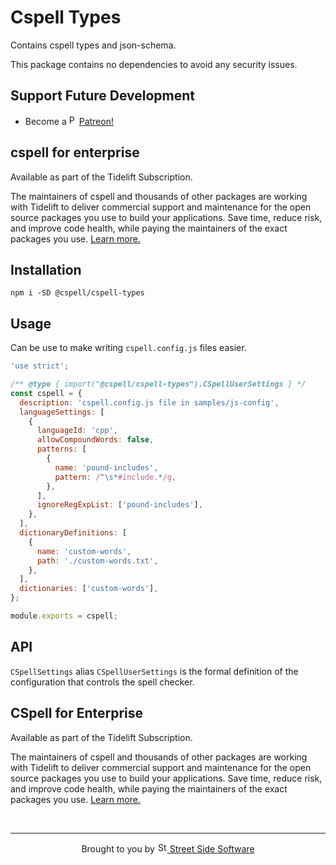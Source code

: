 # Cspell Types

Contains cspell types and json-schema.

This package contains no dependencies to avoid any security issues.

## Support Future Development

- Become a [<img src="https://github.githubassets.com/images/modules/site/icons/funding_platforms/patreon.svg" width="16" height="16" alt="Patreon">Patreon!](https://patreon.com/streetsidesoftware)

## cspell for enterprise

Available as part of the Tidelift Subscription.

The maintainers of cspell and thousands of other packages are working with Tidelift to deliver commercial support and maintenance for the open source packages you use to build your applications. Save time, reduce risk, and improve code health, while paying the maintainers of the exact packages you use. [Learn more.](https://tidelift.com/subscription/pkg/npm-cspell?utm_source=npm-cspell&utm_medium=referral&utm_campaign=enterprise&utm_term=repo)

## Installation

```
npm i -SD @cspell/cspell-types
```

## Usage

Can be use to make writing `cspell.config.js` files easier.

```js
'use strict';

/** @type { import("@cspell/cspell-types").CSpellUserSettings } */
const cspell = {
  description: 'cspell.config.js file in samples/js-config',
  languageSettings: [
    {
      languageId: 'cpp',
      allowCompoundWords: false,
      patterns: [
        {
          name: 'pound-includes',
          pattern: /^\s*#include.*/g,
        },
      ],
      ignoreRegExpList: ['pound-includes'],
    },
  ],
  dictionaryDefinitions: [
    {
      name: 'custom-words',
      path: './custom-words.txt',
    },
  ],
  dictionaries: ['custom-words'],
};

module.exports = cspell;
```

## API

`CSpellSettings` alias `CSpellUserSettings` is the formal definition of the configuration that controls the spell checker.

## CSpell for Enterprise

<!--- @@inject: ../../static/tidelift.md --->

Available as part of the Tidelift Subscription.

The maintainers of cspell and thousands of other packages are working with Tidelift to deliver commercial support and maintenance for the open source packages you use to build your applications. Save time, reduce risk, and improve code health, while paying the maintainers of the exact packages you use. [Learn more.](https://tidelift.com/subscription/pkg/npm-cspell?utm_source=npm-cspell&utm_medium=referral&utm_campaign=enterprise&utm_term=repo)

<!--- @@inject-end: ../../static/tidelift.md --->

<!--- @@inject: ../../static/footer.md --->

<br/>

---

<p align="center">
Brought to you by <a href="https://streetsidesoftware.com" title="Street Side Software">
<img width="16" alt="Street Side Software Logo" src="https://i.imgur.com/CyduuVY.png" /> Street Side Software
</a>
</p>

<!--- @@inject-end: ../../static/footer.md --->
